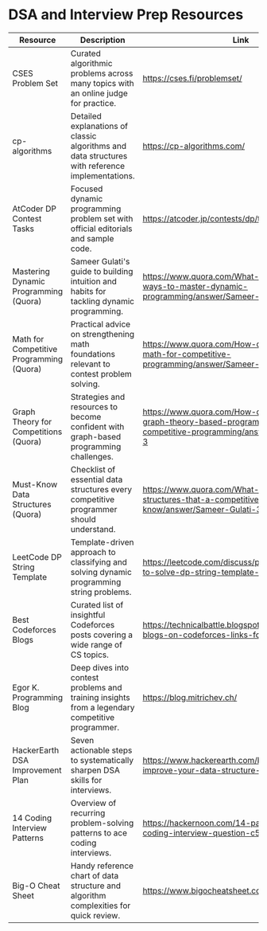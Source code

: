 # DSA and Interview Prep Resources

| Resource | Description | Link |
| --- | --- | --- |
| CSES Problem Set | Curated algorithmic problems across many topics with an online judge for practice. | https://cses.fi/problemset/ |
| cp-algorithms | Detailed explanations of classic algorithms and data structures with reference implementations. | https://cp-algorithms.com/ |
| AtCoder DP Contest Tasks | Focused dynamic programming problem set with official editorials and sample code. | https://atcoder.jp/contests/dp/tasks |
| Mastering Dynamic Programming (Quora) | Sameer Gulati's guide to building intuition and habits for tackling dynamic programming. | https://www.quora.com/What-are-the-best-ways-to-master-dynamic-programming/answer/Sameer-Gulati-3 |
| Math for Competitive Programming (Quora) | Practical advice on strengthening math foundations relevant to contest problem solving. | https://www.quora.com/How-do-I-get-good-at-math-for-competitive-programming/answer/Sameer-Gulati-3 |
| Graph Theory for Competitions (Quora) | Strategies and resources to become confident with graph-based programming challenges. | https://www.quora.com/How-can-I-be-good-at-graph-theory-based-programming-problems-in-competitive-programming/answer/Sameer-Gulati-3 |
| Must-Know Data Structures (Quora) | Checklist of essential data structures every competitive programmer should understand. | https://www.quora.com/What-is-a-list-of-data-structures-that-a-competitive-programmer-must-know/answer/Sameer-Gulati-3?c |
| LeetCode DP String Template | Template-driven approach to classifying and solving dynamic programming string problems. | https://leetcode.com/discuss/post/651719/how-to-solve-dp-string-template-and-4-st-nagj/ |
| Best Codeforces Blogs | Curated list of insightful Codeforces posts covering a wide range of CS topics. | https://technicalbattle.blogspot.com/2020/05/best-blogs-on-codeforces-links-for-best.html |
| Egor K. Programming Blog | Deep dives into contest problems and training insights from a legendary competitive programmer. | https://blog.mitrichev.ch/ |
| HackerEarth DSA Improvement Plan | Seven actionable steps to systematically sharpen DSA skills for interviews. | https://www.hackerearth.com/blog/7-steps-to-improve-your-data-structure-and-algorithm-skills |
| 14 Coding Interview Patterns | Overview of recurring problem-solving patterns to ace coding interviews. | https://hackernoon.com/14-patterns-to-ace-any-coding-interview-question-c5bb3357f6ed |
| Big-O Cheat Sheet | Handy reference chart of data structure and algorithm complexities for quick review. | https://www.bigocheatsheet.com/ |
